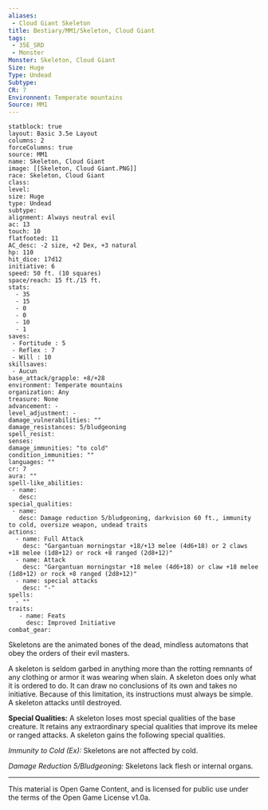 ```yaml
---
aliases:
 - Cloud Giant Skeleton
title: Bestiary/MM1/Skeleton, Cloud Giant
tags: 
 - 35E_SRD
 - Monster
Monster: Skeleton, Cloud Giant
Size: Huge
Type: Undead
Subtype: 
CR: 7
Environnent: Temperate mountains
Source: MM1
---
```


```statblock
statblock: true
layout: Basic 3.5e Layout
columns: 2
forceColumns: true
source: MM1 
name: Skeleton, Cloud Giant
image: [[Skeleton, Cloud Giant.PNG]]
race: Skeleton, Cloud Giant
class: 
level: 
size: Huge
type: Undead
subtype: 
alignment: Always neutral evil
ac: 13
touch: 10
flatfooted: 11
AC_desc: -2 size, +2 Dex, +3 natural
hp: 110
hit_dice: 17d12
initiative: 6
speed: 50 ft. (10 squares)
space/reach: 15 ft./15 ft.
stats:
  - 35
  - 15
  - 0
  - 0
  - 10
  - 1
saves:
 - Fortitude : 5
 - Reflex : 7
 - Will : 10
skillsaves:
 - Aucun
base_attack/grapple: +8/+28
environment: Temperate mountains
organization: Any
treasure: None
advancement: -
level_adjustment: -
damage_vulnerabilities: ""
damage_resistances: 5/bludgeoning
spell_resist: 
senses: 
damage_immunities: "to cold"
condition_immunities: ""
languages: ""
cr: 7
aura: ""
spell-like_abilities:
 - name: 
   desc: 
special_qualities:
 - name:
   desc: Damage reduction 5/bludgeoning, darkvision 60 ft., immunity to cold, oversize weapon, undead traits
actions:
  - name: Full Attack
    desc: "Gargantuan morningstar +18/+13 melee (4d6+18) or 2 claws +18 melee (1d8+12) or rock +8 ranged (2d8+12)"
  - name: Attack
    desc: "Gargantuan morningstar +18 melee (4d6+18) or claw +18 melee (1d8+12) or rock +8 ranged (2d8+12)"
  - name: special attacks
    desc: "-"
spells:
  - ""
traits:
   - name: Feats
     desc: Improved Initiative
combat_gear:  
```


Skeletons are the animated bones of the dead, mindless automatons that obey the orders of their evil masters.

A skeleton is seldom garbed in anything more than the rotting remnants of any clothing or armor it was wearing when slain. A skeleton does only what it is ordered to do. It can draw no conclusions of its own and takes no initiative. Because of this limitation, its instructions must always be simple. A skeleton attacks until destroyed.


**Special Qualities:** A skeleton loses most special qualities of the base creature. It retains any extraordinary special qualities that improve its melee or ranged attacks. A skeleton gains the following special qualities.


*Immunity to Cold (Ex):* Skeletons are not affected by cold.


*Damage Reduction 5/Bludgeoning:* Skeletons lack flesh or internal organs.

---

This material is Open Game Content, and is licensed for public use under the terms of the Open Game License v1.0a.
